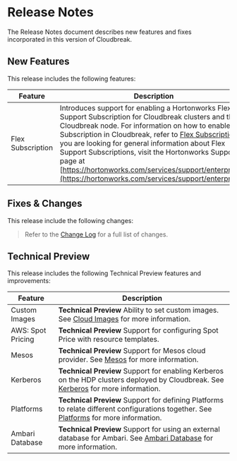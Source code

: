 # Release Notes

The Release Notes document describes new features and fixes incorporated in this version of Cloudbreak.

## New Features 

This release includes the following features:

| Feature | Description |
|----|----|
| Flex Subscription | Introduces support for enabling a Hortonworks Flex Support Subscription for Cloudbreak clusters and the Cloudbreak node. For information on how to enable Flex Subscription in Cloudbreak, refer to [Flex Subscription](help.md#flex-subscription). If you are looking for general information about Flex Support Subscriptions, visit the Hortonworks Support page at [https://hortonworks.com/services/support/enterprise/](https://hortonworks.com/services/support/enterprise/).|


## Fixes & Changes

This release include the following changes:
> Refer to the [Change Log](changelog.md) for a full list of changes.

[//]: <> (| Area | Change |)
[//]: <> (|---|---|)


## Technical Preview

This release includes the following Technical Preview features and improvements:

| Feature | Description |
|----|----|
| Custom Images | **Technical Preview** Ability to set custom images. See [Cloud Images](images.md) for more information. |
| AWS: Spot Pricing | **Technical Preview** Support for configuring Spot Price with resource templates. |
| Mesos | **Technical Preview** Support for Mesos cloud provider. See [Mesos](mesos.md) for more information. |
| Kerberos | **Technical Preview** Support for enabling Kerberos on the HDP clusters deployed by Cloudbreak. See [Kerberos](kerberos.md) for more information. |
| Platforms | **Technical Preview** Support for defining Platforms to relate different configurations together. See [Platforms](topologies.md) for more information. |
| Ambari Database | **Technical Preview** Support for using an external database for Ambari. See [Ambari Database](database.md) for more information. |
